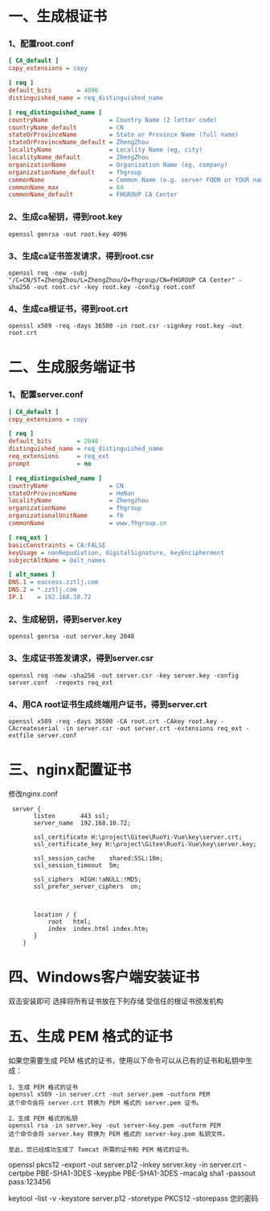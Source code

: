 # 一、生成根证书
### 1、配置root.conf
```ini
[ CA_default ]
copy_extensions = copy

[ req ]
default_bits       = 4096
distinguished_name = req_distinguished_name

[ req_distinguished_name ]
countryName                 = Country Name (2 letter code)
countryName_default         = CN
stateOrProvinceName         = State or Province Name (full name)
stateOrProvinceName_default = ZhengZhou
localityName                = Locality Name (eg, city)
localityName_default        = ZhengZhou
organizationName            = Organization Name (eg, company)
organizationName_default    = fhgroup
commonName                  = Common Name (e.g. server FQDN or YOUR name)
commonName_max              = 64
commonName_default          = FHGROUP CA Center
```
### 2、生成ca秘钥，得到root.key
```shell
openssl genrsa -out root.key 4096
```

### 3、生成ca证书签发请求，得到root.csr
```shell
openssl req -new -subj "/C=CN/ST=ZhengZhou/L=ZhengZhou/O=fhgroup/CN=FHGROUP CA Center" -sha256 -out root.csr -key root.key -config root.conf
```

### 4、生成ca根证书，得到root.crt
```shell
openssl x509 -req -days 36500 -in root.csr -signkey root.key -out root.crt
```

# 二、生成服务端证书
### 1、配置server.conf
```ini
[ CA_default ]
copy_extensions = copy

[ req ]
default_bits       = 2048
distinguished_name = req_distinguished_name
req_extensions     = req_ext
prompt             = no

[ req_distinguished_name ]
countryName                 = CN
stateOrProvinceName         = HeNan
localityName                = Zhengzhou
organizationName            = fhgroup
organizationalUnitName      = fh
commonName                  = www.fhgroup.cn

[ req_ext ]
basicConstraints = CA:FALSE
keyUsage = nonRepudiation, digitalSignature, keyEncipherment
subjectAltName = @alt_names

[ alt_names ]
DNS.1 = eaccess.zztlj.com
DNS.2 = *.zztlj.com
IP.1    = 192.168.10.72
```
### 2、生成秘钥，得到server.key
```shell
openssl genrsa -out server.key 2048
```

### 3、生成证书签发请求，得到server.csr
```shell
openssl req -new -sha256 -out server.csr -key server.key -config server.conf  -reqexts req_ext
```

### 4、用CA root证书生成终端用户证书，得到server.crt
```shell
openssl x509 -req -days 36500 -CA root.crt -CAkey root.key -CAcreateserial -in server.csr -out server.crt -extensions req_ext -extfile server.conf
```

# 三、nginx配置证书
修改nginx.conf
```nginx configuration pro
 server {
       listen       443 ssl;
       server_name  192.168.10.72;

       ssl_certificate H:\project\Gitee\RuoYi-Vue\key\server.crt;
       ssl_certificate_key H:\project\Gitee\RuoYi-Vue\key\server.key;

       ssl_session_cache    shared:SSL:10m;
       ssl_session_timeout  5m;

       ssl_ciphers  HIGH:!aNULL:!MD5;
       ssl_prefer_server_ciphers  on;



       location / {
           root   html;
           index  index.html index.htm;
       }
    }
```

# 四、Windows客户端安装证书
双击安装即可
选择将所有证书放在下列存储
受信任的根证书颁发机构



# 五、生成 PEM 格式的证书

如果您需要生成 PEM 格式的证书，使用以下命令可以从已有的证书和私钥中生成：

```shell
1、生成 PEM 格式的证书
openssl x509 -in server.crt -out server.pem -outform PEM
这个命令会将 server.crt 转换为 PEM 格式的 server.pem 证书。

2、生成 PEM 格式的私钥
openssl rsa -in server.key -out server-key.pem -outform PEM
这个命令会将 server.key 转换为 PEM 格式的 server-key.pem 私钥文件。

至此，您已经成功生成了 Tomcat 所需的证书和 PEM 格式的证书。
```

openssl pkcs12 -export -out server.p12  -inkey server.key  -in server.crt  -certpbe PBE-SHA1-3DES  -keypbe PBE-SHA1-3DES  -macalg sha1  -passout pass:123456



keytool -list -v -keystore server.p12 -storetype PKCS12 -storepass 您的密码

